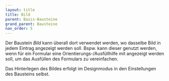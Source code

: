 ```yaml
---
layout: title
title: Bild
parent: Basis-Bausteine
grand_parent: Bausteine
nav_order: 5
---
```


Der Baustein _Bild_ kann überall dort verwendet werden, wo dasselbe Bild in jedem Eintrag angezeigt werden soll.
Bspw. kann dieser genutzt werden, wenn für ein Formular eine Orientierungs-/Ausfüllhilfe mit angezeigt werden soll, um das Ausfüllen
des Formulars zu vereinfachen.

Das Hinterlegen des Bildes erfolgt im Designmodus in den
Einstellungen des Bausteins selbst.
